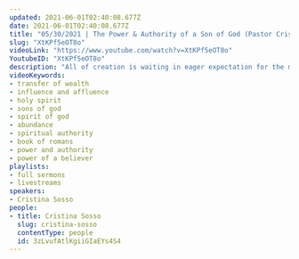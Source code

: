 ```yaml
---
updated: 2021-06-01T02:40:08.677Z
date: 2021-06-01T02:40:08.677Z
title: "05/30/2021 | The Power & Authority of a Son of God (Pastor Cristina Sosso)"
slug: "XtKPf5eOT8o"
videoLink: "https://www.youtube.com/watch?v=XtKPf5eOT8o"
YoutubeID: "XtKPf5eOT8o"
description: "All of creation is waiting in eager expectation for the manifestation of the sons of God. Who are the sons of God? Romans 8:14 says, \"For as many as are led by the Spirit of God these are the sons of God.\" So it is anyone who is led by the Holy Spirit. If you are doing that then you are a son of God. With this, we can now understand that the land will produce abundance in places where the people allow the Holy Spirit to lead. In your own life, you will find abundance and prosperity where you allow the Holy Spirit to lead. In the same way, those people that will be a part of the transfer of wealth influence and affluence, those people will be sons of God. This sermon was delivered by Pastor Cris Sosso at Freedom Fellowship Church International on May 30, 2021. "
videoKeywords:
- transfer of wealth
- influence and affluence
- holy spirit
- sons of god
- spirit of god
- abundance
- spiritual authority
- book of romans
- power and authority
- power of a believer
playlists:
- full sermons
- livestreams
speakers:
- Cristina Sosso
people:
- title: Cristina Sosso
  slug: cristina-sosso
  contentType: people
  id: 3zLvufAtlKgiiGIaEYs4S4
---
```


